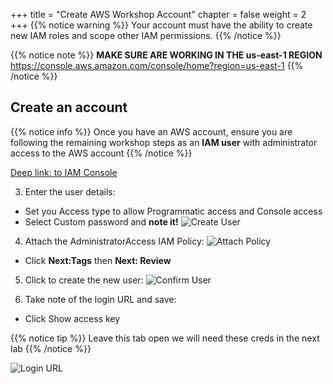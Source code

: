 +++
title = "Create AWS Workshop Account"
chapter = false
weight = 2
+++
{{% notice warning %}}
Your account must have the ability to create new IAM roles and scope other IAM permissions.
{{% /notice %}}

{{% notice note %}}
__MAKE SURE ARE WORKING IN THE  us-east-1 REGION__ 
https://console.aws.amazon.com/console/home?region=us-east-1
{{% /notice %}}

## Create an account 

{{% notice info %}}
Once you have an AWS account, ensure you are following the remaining workshop steps
as an **IAM user** with administrator access to the AWS account
{{% /notice %}}

[Deep link: to IAM Console](https://console.aws.amazon.com/iam/home?region=us-east-1#/users$new)

3. Enter the user details:
  - Set you Access type to allow Programmatic access and Console access
  - Select Custom password and __note it!__
![Create User](/images/getting_started/iam-1-create-user.png)

4. Attach the AdministratorAccess IAM Policy:
![Attach Policy](/images/getting_started/iam-2-attach-policy.png)

  - Click __Next:Tags__ then __Next: Review__

5. Click to create the new user:
![Confirm User](/images/getting_started/iam-3-create-user.png)

6. Take note of the login URL and save:

  - Click Show access key 

{{% notice tip %}}
Leave this tab open we will need these creds in the next lab
{{% /notice %}}

![Login URL](/images/getting_started/iam-4-save-url.png)


